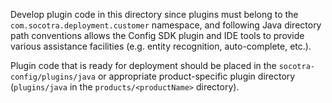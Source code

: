 Develop plugin code in this directory since plugins must belong to the `com.socotra.deployment.customer` namespace, and following Java directory path conventions allows the Config SDK plugin and IDE tools to provide various assistance facilities (e.g. entity recognition, auto-complete, etc.).

Plugin code that is ready for deployment should be placed in the `socotra-config/plugins/java` or appropriate product-specific plugin directory (`plugins/java` in the `products/<productName>` directory).

